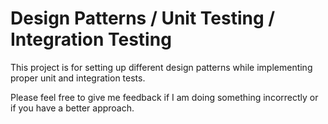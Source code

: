 # Design Patterns / Unit Testing / Integration Testing
This project is for setting up different design patterns while implementing proper unit and integration tests. 


Please feel free to give me feedback if I am doing something incorrectly or if you have a better approach.
